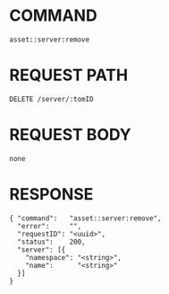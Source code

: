 # COMMAND

`asset::server:remove`

# REQUEST PATH

```
DELETE /server/:tomID
```

# REQUEST BODY

```
none
```

# RESPONSE

```
{ "command":   "asset::server:remove",
  "error":     "",
  "requestID": "<uuid>",
  "status":    200,
  "server": [{
    "namespace": "<string>",
    "name":      "<string>"
  }]
}
```
